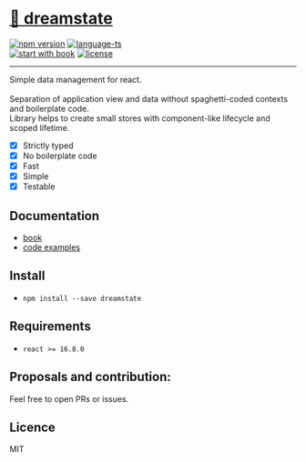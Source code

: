 # <a href='https://www.npmjs.com/package/dreamstate'> 🎸 dreamstate </a>

[![npm version](https://img.shields.io/npm/v/dreamstate.svg?style=flat-square)](https://www.npmjs.com/package/dreamstate)
[![language-ts](https://img.shields.io/badge/language-typescript-blue.svg?style=flat)](https://github.com/Neloreck/dreamstate/search?l=typescript)
<br/>
[![start with book](https://img.shields.io/badge/docs-book-blue.svg?style=flat)](https://neloreck.github.io/dreamstate-book/)
[![license](https://img.shields.io/badge/license-MIT-blue.svg?style=flat)](https://github.com/Neloreck/dreamstate/blob/master/LICENSE)

<hr/>

Simple data management for react. <br/>
<br/>
Separation of application view and data without spaghetti-coded contexts and boilerplate code. <br/>
Library helps to create small stores with component-like lifecycle and scoped lifetime. <br/>

- [x] Strictly typed
- [x] No boilerplate code
- [x] Fast
- [x] Simple
- [x] Testable

## Documentation

- [book](https://neloreck.github.io/dreamstate-book/)
- [code examples](https://github.com/Neloreck/dreamstate/tree/master/examples)

## Install

- `npm install --save dreamstate`

## Requirements

- `react >= 16.8.0`

## Proposals and contribution:

Feel free to open PRs or issues. <br/>

## Licence

MIT
